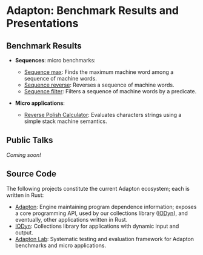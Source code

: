 Adapton: Benchmark Results and Presentations
=============================================

Benchmark Results
-----------------

- **Sequences**: micro benchmarks:
  - [Sequence max](2017-05-facebook/results/seq-max/): Finds the maximum machine word among a sequence of machine words.
  - [Sequence reverse](2017-05-facebook/results/seq-reverse/): Reverses a sequence of machine words.
  - [Sequence filter](2017-05-facebook/results/seq-filter/): Filters a sequence of machine words by a predicate.

- **Micro applications**:
  - [Reverse Polish Calculator](2017-05-facebook/results/rev-polish-calc/): Evaluates characters strings using a simple stack machine semantics.

Public Talks
-------------
_Coming soon!_

Source Code
--------------
The following projects constitute the current Adapton ecosystem; each is written in Rust:
- [Adapton](http://github.com/cuplv/adapton.rust): Engine maintaining program dependence information; exposes a core programming API, used by our collections library ([IODyn](http://github.com/cuplv/iodyn.rust)), and eventually, other applications written in Rust.
- [IODyn](http://github.com/cuplv/iodyn.rust): Collections library for applications with dynamic input and output.
- [Adapton Lab](http://github.com/cuplv/adapton-lab.rust): Systematic testing and evaluation framework for Adapton benchmarks and micro applications.